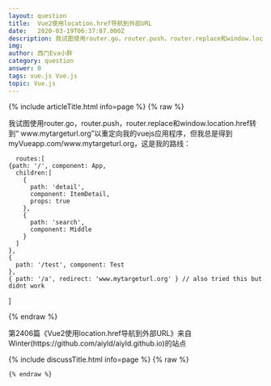 ```yaml
---
layout: question
title:  Vue2使用location.href导航到外部URL
date:   2020-03-19T06:37:07.000Z
description: 我试图使用router.go，router.push，router.replace和window.location.href转到“ www.mytarge...
img: 
author: 西门Eva小胖
category: question
answer: 0
tags: vue.js Vue.js
topic: Vue.js
---
```

<div class="article-root">
  <div class="article">
    {% include articleTitle.html info=page %}
    {% raw %}
    <div class="article-content"><p><font style="vertical-align: inherit;"><font style="vertical-align: inherit;">我试图使用router.go，router.push，router.replace和window.location.href转到“ www.mytargeturl.org”以重定向我的vuejs应用程序，但我总是得到myVueapp.com/www.mytargeturl.org，这是我的路线：</font></font></p>

<pre><code>  routes:[<font></font>
{path: '/', component: App,<font></font>
  children:[<font></font>
    {<font></font>
      path: 'detail',<font></font>
      component: ItemDetail,<font></font>
      props: true<font></font>
    },<font></font>
    {<font></font>
      path: 'search',<font></font>
      component: Middle<font></font>
    }       <font></font>
  ]<font></font>
},   <font></font>
{<font></font>
  path: '/test', component: Test<font></font>
},<font></font>
{ path: '/a', redirect: 'www.mytargeturl.org' } // also tried this but didnt work<font></font>
</code></pre>

<p><font style="vertical-align: inherit;"><font style="vertical-align: inherit;">]</font></font></p></div>
    {% endraw %}
  </div>
  <p class="winter_mark">第2406篇《Vue2使用location.href导航到外部URL》来自Winter(https://github.com/aiyld/aiyld.github.io)的站点</p>
  <div class="discuss-wrapper">
    {% include discussTitle.html info=page %}
    {% raw %}
    
    {% endraw %}
  </div>
<div>
